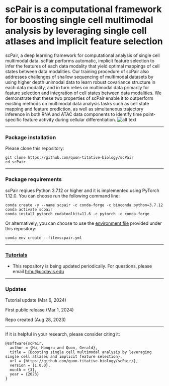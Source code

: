 # scPair is a computational framework for boosting single cell multimodal analysis by leveraging single cell atlases and implicit feature selection

scPair, a deep learning framework for computational analysis of single cell multimodal data. scPair performs automatic, implicit feature selection to infer the features of each data modality that yield optimal mappings of cell states between data modalities. Our training procedure of scPair also addresses challenges of shallow sequencing of multimodal datasets by using higher depth unimodal data to learn robust covariance structure in each data modality, and in turn relies on multimodal data primarily for feature selection and integration of cell states between data modalities. We demonstrate that these two properties of scPair enable it to outperform existing methods on multimodal data analysis tasks such as cell state mapping and feature prediction, as well as simultaneous trajectory inference in both RNA and ATAC data components to identify time point-specific feature activity during cellular differentiation.
![alt text](https://github.com/quon-titative-biology/scPair/blob/main/fig/scPair_Fig_1.png)


---
### Package installation
Please clone this repository:
```command line
git clone https://github.com/quon-titative-biology/scPair
cd scPair
```
---
### Package requirements
scPair reqiues Python 3.7.12 or higher and it is implemented using PyTorch 1.12.0.
You can choose run the following command line:

```command line
conda create -y --name scpair -c conda-forge -c bioconda python=3.7.12
conda activate scpair
conda install pytorch cudatoolkit=11.6 -c pytorch -c conda-forge
```

Or alternatively, you can choose to use the [environment file](https://github.com/quon-titative-biology/scPair/blob/main/scpair.yml) provided under this repository:
```command line
conda env create --file=scpair.yml
```

---
### [Tutorials](https://github.com/quon-titative-biology/scPair/blob/main/tutorials/README.md)

* This repository is being updated periodically. For questions, please email hrhu@ucdavis.edu

---
### Updates

Tutorial update (Mar 6, 2024)

First public release (Mar 1, 2024)

Repo created (Aug 28, 2023)

---

If it is helpful in your research, please consider citing it:

```
@software{scPair,
  author = {Hu, Hongru and Quon, Gerald},
  title = {Boosting single cell multimodal analysis by leveraging single cell atlases and implicit feature selection},
  url = {https://github.com/quon-titative-biology/scPair/},
  version = {1.0.0},
  month = {3},
  year = {2023}
}
```

